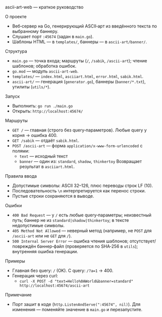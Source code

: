 ascii-art-web — краткое руководство

О проекте
- Веб‑сервер на Go, генерирующий ASCII‑арт из введённого текста по выбранному баннеру.
- Слушает порт `:45674` (задан в `main.go`).
- Шаблоны HTML — в `templates/`, баннеры — в `ascii-art/banner/`.

Структура
- `main.go` — точка входа; маршруты (`/`, `/sabik`, `/ascii-art`); чтение шаблонов; обработка ошибок.
- `go.mod` — модуль `ascii-art-web`.
- `templates/` — `index.html`, `asciiart.html`, `error.html`, `sabik.html`.
- `ascii-art/` — генерация (`generator.go`), баннеры (`banner/*.txt`), утилиты (`utils/*`).

Запуск
- Выполнить: `go run ./main.go`
- Открыть: `http://localhost:45674/`

Маршруты
- `GET /` — главная (строго без query‑параметров). Любые query у корня → ошибка 400.
- `GET /sabik` — отдаёт `sabik.html`.
- `POST /ascii-art` — форма `application/x-www-form-urlencoded` с полями:
  - `text` — исходный текст
  - `banner` — один из: `standard`, `shadow`, `thinkertoy`
  Возвращает результат в `asciiart.html`.

Правила ввода
- Допустимые символы: ASCII 32–126, плюс переводы строк  LF (10).
- Последовательность `\n` интерпретируется как перенос строки.
- Пустые строки сохраняются в выводе.

Ошибки
- `400 Bad Request` — у `/` есть любые query‑параметры; неизвестный путь; баннер не из `standard|shadow|thinkertoy`; в тексте недопустимые символы.
- `405 Method Not Allowed` — неверный метод (например, не `POST` для `/ascii-art` или не `GET` для `/`).
- `500 Internal Server Error` — ошибка чтения шаблонов; отсутствует/повреждён баннер‑файл (проверяется по SHA‑256 в `utils`); внутренняя ошибка генерации.

Примеры
- Главная без query: `/` (OK). С query: `/?a=1` → 400.
- Генерация через curl:
  - `curl -X POST -d "text=Hello%0AWorld&banner=standard" http://localhost:45674/ascii-art`

Примечание
- Порт зашит в коде (`http.ListenAndServe(":45674", nil)`). Для изменения — поменяйте значение в `main.go` и перезапустите.


